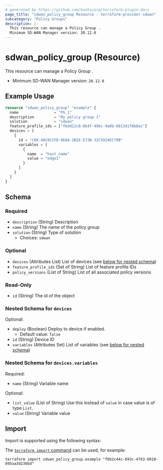 ```yaml
---
# generated by https://github.com/hashicorp/terraform-plugin-docs
page_title: "sdwan_policy_group Resource - terraform-provider-sdwan"
subcategory: "Policy Groups"
description: |-
  This resource can manage a Policy Group .
  Minimum SD-WAN Manager version: 20.12.0
---
```


# sdwan_policy_group (Resource)

This resource can manage a Policy Group .
  - Minimum SD-WAN Manager version: `20.12.0`

## Example Usage

```terraform
resource "sdwan_policy_group" "example" {
  name                = "PG_1"
  description         = "My policy group 1"
  solution            = "sdwan"
  feature_profile_ids = ["f6dd22c8-0b4f-496c-9a0b-6813d1f8b8ac"]
  devices = [
    {
      id = "C8K-40C0CCFD-9EA8-2B2E-E73B-32C5924EC79B"
      variables = [
        {
          name  = "host_name"
          value = "edge1"
        }
      ]
    }
  ]
}
```

<!-- schema generated by tfplugindocs -->
## Schema

### Required

- `description` (String) Description
- `name` (String) The name of the policy group
- `solution` (String) Type of solution
  - Choices: `sdwan`

### Optional

- `devices` (Attributes List) List of devices (see [below for nested schema](#nestedatt--devices))
- `feature_profile_ids` (Set of String) List of feature profile IDs
- `policy_versions` (List of String) List of all associated policy versions

### Read-Only

- `id` (String) The id of the object

<a id="nestedatt--devices"></a>
### Nested Schema for `devices`

Optional:

- `deploy` (Boolean) Deploy to device if enabled.
  - Default value: `false`
- `id` (String) Device ID
- `variables` (Attributes Set) List of variables (see [below for nested schema](#nestedatt--devices--variables))

<a id="nestedatt--devices--variables"></a>
### Nested Schema for `devices.variables`

Required:

- `name` (String) Variable name

Optional:

- `list_value` (List of String) Use this instead of `value` in case value is of type `List`.
- `value` (String) Variable value

## Import

Import is supported using the following syntax:

The [`terraform import` command](https://developer.hashicorp.com/terraform/cli/commands/import) can be used, for example:

```shell
terraform import sdwan_policy_group.example "f6b2c44c-693c-4763-b010-895aa3d236bd"
```
